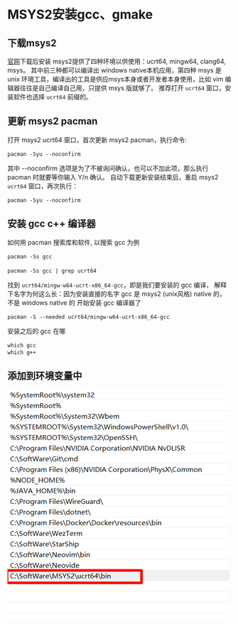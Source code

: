 # MSYS2安装gcc、gmake
## 下载msys2
[官网](https://www.msys2.org/)下载后安装
msys2提供了四种环境以供使用：ucrt64, mingw64, clang64, msys。
其中前三种都可以编译出 windows native本机应用，第四种 msys 是unix 环境工具，编译出的工具是供应msys本身或者开发者本身使用，比如 vim 编辑器往往是自己编译自己用，只提供 msys 版就够了。
推荐打开 `ucrt64` 窗口，安装软件也选择 `ucrt64` 前缀的。
## 更新 msys2 pacman
打开 msys2 ucrt64 窗口，首次更新 msys2 pacman，执行命令:
```shell
pacman -Syu --noconfirm
```
其中 --noconfirm 选项是为了不被询问确认，也可以不加此项，那么执行 pacman 时就要等你输入 Y/n 确认。
自动下载更新安装结束后，重启 msys2 `ucrt64` 窗口，再次执行：
```shell
pacman -Syu --noconfirm
```
## 安装 gcc c++ 编译器
如何用 pacman 搜索库和软件, 以搜索 gcc 为例
```shell
pacman -Ss gcc

pacman -Ss gcc | grep ucrt64
```
找到 `ucrt64/mingw-w64-ucrt-x86_64-gcc`，即是我们要安装的 gcc 编译，
解释下名字为何这么长：因为安装直接的名字 gcc 是 msys2 (unix风格) native 的，不是 windows native 的
开始安装 gcc 编译器了
```shell
pacman -S --needed ucrt64/mingw-w64-ucrt-x86_64-gcc
```
安装之后的 gcc 在哪
```shell
which gcc
which g++
```
## 添加到环境变量中
![环境变量](img/MSYS2安装gcc、gmake/环境变量.png)
